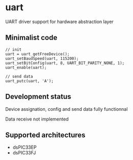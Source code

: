 # uart
UART driver support for hardware abstraction layer

## Minimalist code

	// init
	uart = uart_getFreeDevice();
	uart_setBaudSpeed(uart, 115200);
	uart_setBitConfig(uart, 8, UART_BIT_PARITY_NONE, 1);
	uart_enable(uart);
	
	// send data
	uart_putc(uart, 'A');

## Development status
Device assignation, config and send data fully functionnal

Data receive not implemented

## Supported architectures

* dsPIC33EP
* dsPIC33FJ
